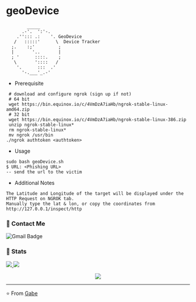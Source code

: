 # geoDevice
            _____ 
          .-'.  ':'-.
        .''::: .:    '. GeoDevice
       /   :::::'      \  Device Tracker
      ;.    :;'         ;
      |       '..       |
      ; '      ::::.    ;
       \       '::::   /
        '.      :::  .'
          '-.___'_.-' 

* Prerequisite
```
 # download and configure ngrok (sign up if not)
 # 64 bit
 wget https://bin.equinox.io/c/4VmDzA7iaHb/ngrok-stable-linux-amd64.zip
 # 32 bit
 wget https://bin.equinox.io/c/4VmDzA7iaHb/ngrok-stable-linux-386.zip
 unzip ngrok-stable-linux*
 rm ngrok-stable-linux*
 mv ngrok /usr/bin
./ngrok authtoken <authtoken>
```
* Usage
```
sudo bash geoDevice.sh
$ URL: <Phishing URL>
-- send the url to the victim
```
* Additional Notes
```
The Latitude and Longitude of the target will be displayed under the HTTP Request on NGROK tab.
Manually type the lat & lon, or copy the coordinates from http://127.0.0.1/inspect/http
```
### 💬 Contact Me 

![Gmail Badge](https://img.shields.io/badge/-doobthegoober@gmail.com-c14438?style=flat-square&logo=Gmail&logoColor=white)

### 🚦 Stats

<a href="https://github.com/CharlesTheGreat77">
  <img src="https://github-readme-stats.vercel.app/api?username=CharlesTheGreat77&show_icons=true&hide=commits" />
</a>
<a href="https://github.com/CharlesTheGreat77">
  <img src="https://github-readme-stats.vercel.app/api/top-langs/?username=CharlesTheGreat77&layout=compact" />
</a>

<p align="center"> 
  <img src="https://profile-counter.glitch.me/CharlesTheGreat77/count.svg" />
</p>

---
⭐️ From [Gabe](https://github.com/CharlesTheGreat77)
